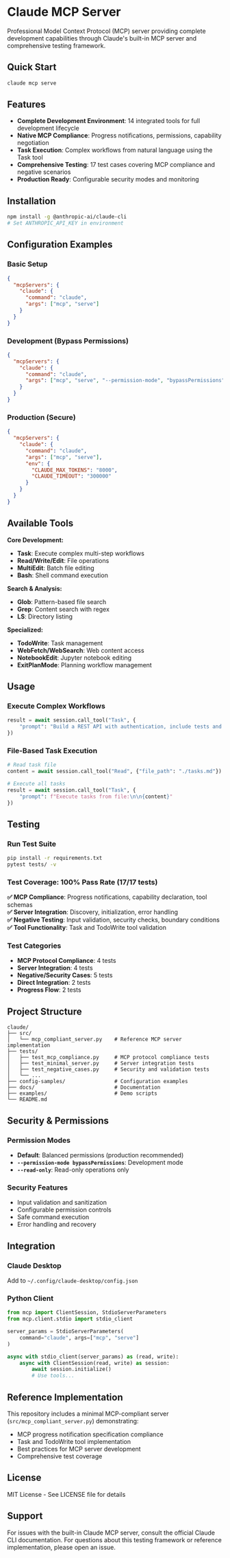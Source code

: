 # Claude MCP Server

Professional Model Context Protocol (MCP) server providing complete development capabilities through Claude's built-in MCP server and comprehensive testing framework.

## Quick Start

```bash
claude mcp serve
```

## Features

- **Complete Development Environment**: 14 integrated tools for full development lifecycle
- **Native MCP Compliance**: Progress notifications, permissions, capability negotiation
- **Task Execution**: Complex workflows from natural language using the Task tool
- **Comprehensive Testing**: 17 test cases covering MCP compliance and negative scenarios
- **Production Ready**: Configurable security modes and monitoring

## Installation

```bash
npm install -g @anthropic-ai/claude-cli
# Set ANTHROPIC_API_KEY in environment
```

## Configuration Examples

### Basic Setup
```json
{
  "mcpServers": {
    "claude": {
      "command": "claude",
      "args": ["mcp", "serve"]
    }
  }
}
```

### Development (Bypass Permissions)
```json
{
  "mcpServers": {
    "claude": {
      "command": "claude", 
      "args": ["mcp", "serve", "--permission-mode", "bypassPermissions"]
    }
  }
}
```

### Production (Secure)
```json
{
  "mcpServers": {
    "claude": {
      "command": "claude",
      "args": ["mcp", "serve"],
      "env": {
        "CLAUDE_MAX_TOKENS": "8000",
        "CLAUDE_TIMEOUT": "300000"
      }
    }
  }
}
```

## Available Tools

**Core Development:**
- **Task**: Execute complex multi-step workflows
- **Read/Write/Edit**: File operations
- **MultiEdit**: Batch file editing
- **Bash**: Shell command execution

**Search & Analysis:**
- **Glob**: Pattern-based file search
- **Grep**: Content search with regex
- **LS**: Directory listing

**Specialized:**
- **TodoWrite**: Task management
- **WebFetch/WebSearch**: Web content access
- **NotebookEdit**: Jupyter notebook editing
- **ExitPlanMode**: Planning workflow management

## Usage

### Execute Complex Workflows
```python
result = await session.call_tool("Task", {
    "prompt": "Build a REST API with authentication, include tests and documentation"
})
```

### File-Based Task Execution
```python
# Read task file
content = await session.call_tool("Read", {"file_path": "./tasks.md"})

# Execute all tasks
result = await session.call_tool("Task", {
    "prompt": f"Execute tasks from file:\n\n{content}"
})
```

## Testing

### Run Test Suite
```bash
pip install -r requirements.txt
pytest tests/ -v
```

### Test Coverage: 100% Pass Rate (17/17 tests)

**✅ MCP Compliance**: Progress notifications, capability declaration, tool schemas  
**✅ Server Integration**: Discovery, initialization, error handling  
**✅ Negative Testing**: Input validation, security checks, boundary conditions  
**✅ Tool Functionality**: Task and TodoWrite tool validation

### Test Categories
- **MCP Protocol Compliance**: 4 tests
- **Server Integration**: 4 tests  
- **Negative/Security Cases**: 5 tests
- **Direct Integration**: 2 tests
- **Progress Flow**: 2 tests

## Project Structure

```
claude/
├── src/
│   └── mcp_compliant_server.py    # Reference MCP server implementation
├── tests/
│   ├── test_mcp_compliance.py     # MCP protocol compliance tests
│   ├── test_minimal_server.py     # Server integration tests
│   ├── test_negative_cases.py     # Security and validation tests
│   └── ...
├── config-samples/                # Configuration examples
├── docs/                          # Documentation
├── examples/                      # Demo scripts
└── README.md
```

## Security & Permissions

### Permission Modes
- **Default**: Balanced permissions (production recommended)
- **`--permission-mode bypassPermissions`**: Development mode
- **`--read-only`**: Read-only operations only

### Security Features
- Input validation and sanitization
- Configurable permission controls
- Safe command execution
- Error handling and recovery

## Integration

### Claude Desktop
Add to `~/.config/claude-desktop/config.json`

### Python Client
```python
from mcp import ClientSession, StdioServerParameters
from mcp.client.stdio import stdio_client

server_params = StdioServerParameters(
    command="claude", args=["mcp", "serve"]
)

async with stdio_client(server_params) as (read, write):
    async with ClientSession(read, write) as session:
        await session.initialize()
        # Use tools...
```

## Reference Implementation

This repository includes a minimal MCP-compliant server (`src/mcp_compliant_server.py`) demonstrating:
- MCP progress notification specification compliance
- Task and TodoWrite tool implementation  
- Best practices for MCP server development
- Comprehensive test coverage

## License

MIT License - See LICENSE file for details

## Support

For issues with the built-in Claude MCP server, consult the official Claude CLI documentation. For questions about this testing framework or reference implementation, please open an issue.